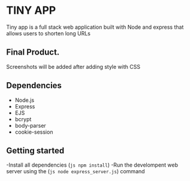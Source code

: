 # TINY APP

Tiny app is a full stack web application built with Node and express that allows users to shorten long URLs

## Final Product.

Screenshots will be added after adding style with CSS

## Dependencies

- Node.js
- Express
- EJS
- bcrypt
- body-parser
- cookie-session

## Getting started

-Install all dependencies (`js npm install`)
-Run the develompent web server using the (`js node express_server.js`) command

